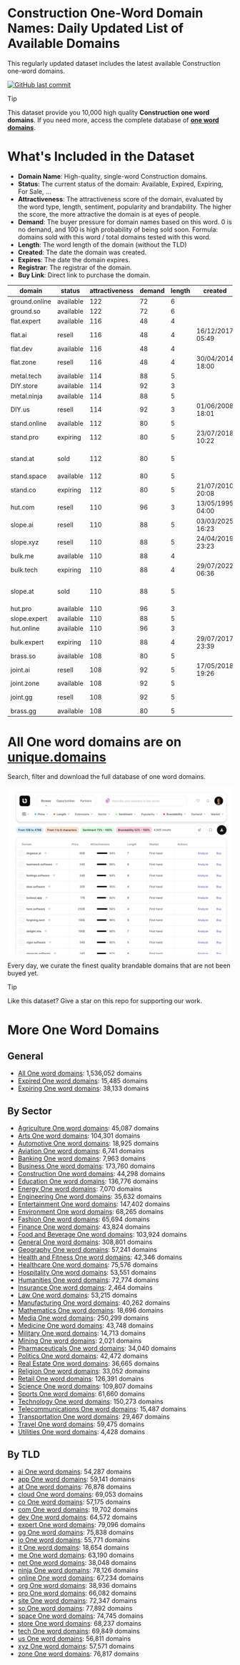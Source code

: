 
# **Construction One-Word Domain Names**: Daily Updated List of Available Domains

This regularly updated dataset includes the latest available Construction one-word domains.

[![GitHub last commit](https://img.shields.io/github/last-commit/UniqueDomains/construction-oneword-domains.svg?style=flat)]() 

> [!TIP]
> This dataset provide you 10,000 high quality **Construction one word domains**.
> If you need more, access the complete database of **[one word domains](https://unique.domains?utm_source=github&utm_medium=dataset&utm_campaign=Construction&utm_content=description.top)**.

# What's Included in the Dataset

- **Domain Name**: High-quality, single-word Construction domains.
- **Status**: The current status of the domain: Available, Expired, Expiring, For Sale, ...
- **Attractiveness**: The attractiveness score of the domain, evaluated by the word type, length, sentiment, popularity and brandability. The higher the score, the more attractive the domain is at eyes of people.
- **Demand**: The buyer pressure for domain names based on this word. 0 is no demand, and 100 is high probability of being sold soon. Formula: domains sold with this word / total domains tested with this word.
- **Length**: The word length of the domain (without the TLD)
- **Created**: The date the domain was created.
- **Expires**: The date the domain expires.
- **Registrar**: The registrar of the domain.
- **Buy Link**: Direct link to purchase the domain.

| domain        | status    | attractiveness | demand | length | created          | expires          | registrar                                               | sectors                                 |
| ------------- | --------- | -------------- | ------ | ------ | ---------------- | ---------------- | ------------------------------------------------------- | --------------------------------------- |
| ground.online | available | 122            | 72     | 6      |                  |                  |                                                         | Construction,General                    |
| ground.so     | available | 122            | 72     | 6      |                  |                  |                                                         | Construction,General                    |
| flat.expert   | available | 116            | 48     | 4      |                  |                  |                                                         | Construction,Real Estate                |
| flat.ai       | resell    | 116            | 48     | 4      | 16/12/2017 05:49 | 28/06/2027 06:49 | NameCheap, Inc.                                         | Construction,Real Estate                |
| flat.dev      | available | 116            | 48     | 4      |                  |                  |                                                         | Construction,Real Estate                |
| flat.zone     | resell    | 116            | 48     | 4      | 30/04/2014 18:00 | 30/04/2026 18:00 | IONOS SE                                                | Construction,Real Estate                |
| metal.tech    | available | 114            | 88     | 5      |                  |                  |                                                         | Construction,Manufacturing              |
| DIY.store     | available | 114            | 92     | 3      |                  |                  |                                                         | Construction,Media,Retail               |
| metal.ninja   | available | 114            | 88     | 5      |                  |                  |                                                         | Construction,Manufacturing              |
| DIY.us        | resell    | 114            | 92     | 3      | 01/06/2008 18:01 | 31/05/2026 23:59 | GoDaddy.com, LLC                                        | Construction,Media,Retail               |
| stand.online  | available | 112            | 80     | 5      |                  |                  |                                                         | Construction,General,Retail             |
| stand.pro     | expiring  | 112            | 80     | 5      | 23/07/2018 10:22 | 23/07/2025 10:22 | One.com A/S                                             | Construction,General,Retail             |
| stand.at      | sold      | 112            | 80     | 5      |                  |                  | Realtime Register B.V. ( https://nic.at/registrar/423 ) | Construction,General,Retail             |
| stand.space   | available | 112            | 80     | 5      |                  |                  |                                                         | Construction,General,Retail             |
| stand.co      | expiring  | 112            | 80     | 5      | 21/07/2010 20:08 | 20/07/2025 23:59 | GoDaddy.com, LLC                                        | Construction,General,Retail             |
| hut.com       | resell    | 110            | 96     | 3      | 13/05/1995 04:00 | 14/05/2026 04:00 | Dynadot Inc                                             | Construction,Hospitality,Travel         |
| slope.ai      | resell    | 110            | 88     | 5      | 03/03/2025 16:23 | 03/03/2027 16:23 | NameCheap, Inc.                                         | Construction,Engineering,Geography      |
| slope.xyz     | resell    | 110            | 88     | 5      | 24/04/2019 23:23 | 24/04/2027 23:59 | Dynadot LLC                                             | Construction,Engineering,Geography      |
| bulk.me       | available | 110            | 88     | 4      |                  |                  |                                                         | Construction,Manufacturing,Retail       |
| bulk.tech     | expiring  | 110            | 88     | 4      | 29/07/2022 06:36 | 29/07/2025 23:59 | INWX GmbH                                               | Construction,Manufacturing,Retail       |
| slope.at      | sold      | 110            | 88     | 5      |                  |                  | InterNetX GmbH ( https://nic.at/registrar/80 )          | Construction,Engineering,Geography      |
| hut.pro       | available | 110            | 96     | 3      |                  |                  |                                                         | Construction,Hospitality,Travel         |
| slope.expert  | available | 110            | 88     | 5      |                  |                  |                                                         | Construction,Engineering,Geography      |
| hut.online    | available | 110            | 96     | 3      |                  |                  |                                                         | Construction,Hospitality,Travel         |
| bulk.expert   | expiring  | 110            | 88     | 4      | 29/07/2017 23:39 | 29/07/2025 23:39 | GoDaddy.com, LLC                                        | Construction,Manufacturing,Retail       |
| brass.so      | available | 108            | 80     | 5      |                  |                  |                                                         | Arts,Construction,General,Manufacturing |
| joint.ai      | resell    | 108            | 92     | 5      | 17/05/2018 19:26 | 17/05/2026 19:26 | Deep Vision Architects                                  | Construction,Healthcare,Manufacturing   |
| joint.zone    | available | 108            | 92     | 5      |                  |                  |                                                         | Construction,Healthcare,Manufacturing   |
| joint.gg      | resell    | 108            | 92     | 5      |                  |                  | 1API (http://www.1api.net)                              | Construction,Healthcare,Manufacturing   |
| brass.gg      | available | 108            | 80     | 5      |                  |                  |                                                         | Arts,Construction,General,Manufacturing |

# All One word domains are on [unique.domains](https://unique.domains?utm_source=github&utm_medium=dataset&utm_campaign=Construction&utm_content=description.bottom)

Search, filter and download the full database of one word domains.

[![Access the only remaining good domain names, before your competitors.](https://github.com/UniqueDomains/construction-oneword-domains/blob/main/unique.domains.jpg?raw=true)](https://unique.domains?utm_source=github&utm_medium=dataset&utm_campaign=Construction&utm_content=description.image)

Every day, we curate the finest quality brandable domains that are not been buyed yet.

> [!TIP]
> Like this dataset? Give a star on this repo for supporting our work.

# More One Word Domains

## General

- [All One word domains](https://github.com/UniqueDomains/oneword-domains): 1,536,052 domains
- [Expired One word domains](https://github.com/UniqueDomains/expired-oneword-domains): 15,485 domains
- [Expiring One word domains](https://github.com/UniqueDomains/expiring-oneword-domains): 38,133 domains
## By Sector

- [Agriculture One word domains](https://github.com/UniqueDomains/agriculture-oneword-domains): 45,087 domains
- [Arts One word domains](https://github.com/UniqueDomains/arts-oneword-domains): 104,301 domains
- [Automotive One word domains](https://github.com/UniqueDomains/automotive-oneword-domains): 18,925 domains
- [Aviation One word domains](https://github.com/UniqueDomains/aviation-oneword-domains): 6,741 domains
- [Banking One word domains](https://github.com/UniqueDomains/banking-oneword-domains): 7,963 domains
- [Business One word domains](https://github.com/UniqueDomains/business-oneword-domains): 173,760 domains
- [Construction One word domains](https://github.com/UniqueDomains/construction-oneword-domains): 44,298 domains
- [Education One word domains](https://github.com/UniqueDomains/education-oneword-domains): 136,776 domains
- [Energy One word domains](https://github.com/UniqueDomains/energy-oneword-domains): 7,070 domains
- [Engineering One word domains](https://github.com/UniqueDomains/engineering-oneword-domains): 35,632 domains
- [Entertainment One word domains](https://github.com/UniqueDomains/entertainment-oneword-domains): 147,402 domains
- [Environment One word domains](https://github.com/UniqueDomains/environment-oneword-domains): 68,265 domains
- [Fashion One word domains](https://github.com/UniqueDomains/fashion-oneword-domains): 65,694 domains
- [Finance One word domains](https://github.com/UniqueDomains/finance-oneword-domains): 43,824 domains
- [Food and Beverage One word domains](https://github.com/UniqueDomains/food-and-beverage-oneword-domains): 103,924 domains
- [General One word domains](https://github.com/UniqueDomains/general-oneword-domains): 308,801 domains
- [Geography One word domains](https://github.com/UniqueDomains/geography-oneword-domains): 57,241 domains
- [Health and Fitness One word domains](https://github.com/UniqueDomains/health-and-fitness-oneword-domains): 42,346 domains
- [Healthcare One word domains](https://github.com/UniqueDomains/healthcare-oneword-domains): 75,576 domains
- [Hospitality One word domains](https://github.com/UniqueDomains/hospitality-oneword-domains): 53,551 domains
- [Humanities One word domains](https://github.com/UniqueDomains/humanities-oneword-domains): 72,774 domains
- [Insurance One word domains](https://github.com/UniqueDomains/insurance-oneword-domains): 2,464 domains
- [Law One word domains](https://github.com/UniqueDomains/law-oneword-domains): 53,215 domains
- [Manufacturing One word domains](https://github.com/UniqueDomains/manufacturing-oneword-domains): 40,262 domains
- [Mathematics One word domains](https://github.com/UniqueDomains/mathematics-oneword-domains): 18,696 domains
- [Media One word domains](https://github.com/UniqueDomains/media-oneword-domains): 250,299 domains
- [Medicine One word domains](https://github.com/UniqueDomains/medicine-oneword-domains): 43,748 domains
- [Military One word domains](https://github.com/UniqueDomains/military-oneword-domains): 14,713 domains
- [Mining One word domains](https://github.com/UniqueDomains/mining-oneword-domains): 2,021 domains
- [Pharmaceuticals One word domains](https://github.com/UniqueDomains/pharmaceuticals-oneword-domains): 34,040 domains
- [Politics One word domains](https://github.com/UniqueDomains/politics-oneword-domains): 42,472 domains
- [Real Estate One word domains](https://github.com/UniqueDomains/real-estate-oneword-domains): 36,665 domains
- [Religion One word domains](https://github.com/UniqueDomains/religion-oneword-domains): 33,052 domains
- [Retail One word domains](https://github.com/UniqueDomains/retail-oneword-domains): 126,391 domains
- [Science One word domains](https://github.com/UniqueDomains/science-oneword-domains): 109,807 domains
- [Sports One word domains](https://github.com/UniqueDomains/sports-oneword-domains): 61,660 domains
- [Technology One word domains](https://github.com/UniqueDomains/technology-oneword-domains): 150,273 domains
- [Telecommunications One word domains](https://github.com/UniqueDomains/telecommunications-oneword-domains): 15,487 domains
- [Transportation One word domains](https://github.com/UniqueDomains/transportation-oneword-domains): 29,467 domains
- [Travel One word domains](https://github.com/UniqueDomains/travel-oneword-domains): 59,475 domains
- [Utilities One word domains](https://github.com/UniqueDomains/utilities-oneword-domains): 4,428 domains
## By TLD

- [ai One word domains](https://github.com/UniqueDomains/ai-oneword-domains): 54,287 domains
- [app One word domains](https://github.com/UniqueDomains/app-oneword-domains): 59,141 domains
- [at One word domains](https://github.com/UniqueDomains/at-oneword-domains): 76,878 domains
- [cloud One word domains](https://github.com/UniqueDomains/cloud-oneword-domains): 69,053 domains
- [co One word domains](https://github.com/UniqueDomains/co-oneword-domains): 57,175 domains
- [com One word domains](https://github.com/UniqueDomains/com-oneword-domains): 19,702 domains
- [dev One word domains](https://github.com/UniqueDomains/dev-oneword-domains): 64,572 domains
- [expert One word domains](https://github.com/UniqueDomains/expert-oneword-domains): 79,096 domains
- [gg One word domains](https://github.com/UniqueDomains/gg-oneword-domains): 75,838 domains
- [io One word domains](https://github.com/UniqueDomains/io-oneword-domains): 55,771 domains
- [it One word domains](https://github.com/UniqueDomains/it-oneword-domains): 18,654 domains
- [me One word domains](https://github.com/UniqueDomains/me-oneword-domains): 63,190 domains
- [net One word domains](https://github.com/UniqueDomains/net-oneword-domains): 38,048 domains
- [ninja One word domains](https://github.com/UniqueDomains/ninja-oneword-domains): 78,126 domains
- [online One word domains](https://github.com/UniqueDomains/online-oneword-domains): 67,234 domains
- [org One word domains](https://github.com/UniqueDomains/org-oneword-domains): 38,936 domains
- [pro One word domains](https://github.com/UniqueDomains/pro-oneword-domains): 66,082 domains
- [site One word domains](https://github.com/UniqueDomains/site-oneword-domains): 72,347 domains
- [so One word domains](https://github.com/UniqueDomains/so-oneword-domains): 77,892 domains
- [space One word domains](https://github.com/UniqueDomains/space-oneword-domains): 74,745 domains
- [store One word domains](https://github.com/UniqueDomains/store-oneword-domains): 68,237 domains
- [tech One word domains](https://github.com/UniqueDomains/tech-oneword-domains): 69,849 domains
- [us One word domains](https://github.com/UniqueDomains/us-oneword-domains): 56,811 domains
- [xyz One word domains](https://github.com/UniqueDomains/xyz-oneword-domains): 57,571 domains
- [zone One word domains](https://github.com/UniqueDomains/zone-oneword-domains): 76,817 domains
        